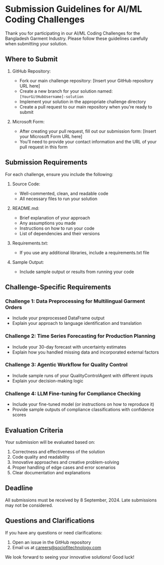 # Submission Guidelines for AI/ML Coding Challenges

Thank you for participating in our AI/ML Coding Challenges for the Bangladesh Garment Industry. Please follow these guidelines carefully when submitting your solution.

## Where to Submit

1. GitHub Repository:
   - Fork our main challenge repository: [Insert your GitHub repository URL here]
   - Create a new branch for your solution named: `[YourGitHubUsername]-solution`
   - Implement your solution in the appropriate challenge directory
   - Create a pull request to our main repository when you're ready to submit

2. Microsoft Form:
   - After creating your pull request, fill out our submission form: [Insert your Microsoft Form URL here]
   - You'll need to provide your contact information and the URL of your pull request in this form

## Submission Requirements

For each challenge, ensure you include the following:

1. Source Code:
   - Well-commented, clean, and readable code
   - All necessary files to run your solution

2. README.md:
   - Brief explanation of your approach
   - Any assumptions you made
   - Instructions on how to run your code
   - List of dependencies and their versions

3. Requirements.txt:
   - If you use any additional libraries, include a requirements.txt file

4. Sample Output:
   - Include sample output or results from running your code

## Challenge-Specific Requirements

### Challenge 1: Data Preprocessing for Multilingual Garment Orders
- Include your preprocessed DataFrame output
- Explain your approach to language identification and translation

### Challenge 2: Time Series Forecasting for Production Planning
- Include your 30-day forecast with uncertainty estimates
- Explain how you handled missing data and incorporated external factors

### Challenge 3: Agentic Workflow for Quality Control
- Include sample runs of your QualityControlAgent with different inputs
- Explain your decision-making logic

### Challenge 4: LLM Fine-tuning for Compliance Checking
- Include your fine-tuned model (or instructions on how to reproduce it)
- Provide sample outputs of compliance classifications with confidence scores

## Evaluation Criteria

Your submission will be evaluated based on:
1. Correctness and effectiveness of the solution
2. Code quality and readability
3. Innovative approaches and creative problem-solving
4. Proper handling of edge cases and error scenarios
5. Clear documentation and explanations

## Deadline

All submissions must be received by 8 September, 2024. Late submissions may not be considered.

## Questions and Clarifications

If you have any questions or need clarifications:
1. Open an issue in the GitHub repository
2. Email us at careers@sociofitechnology.com

We look forward to seeing your innovative solutions! Good luck!